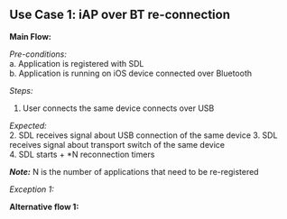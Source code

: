 ## Use Case 1: iAP over BT re-connection

**Main Flow:**

_Pre-conditions:_  
a. Application is registered with SDL  
b. Application is running on iOS device connected over Bluetooth 

_Steps:_  
1. User connects the same device connects over USB

_Expected:_  
2. SDL receives signal about USB connection of the same device 
3. SDL receives signal about transport switch of the same device  
4. SDL starts <AppTransportChangeTimer> + <AppTransportChangeTimerAddition>*N reconnection timers  



**_Note:_** N is the number of applications that need to be re-registered

_Exception 1:_ 

**Alternative flow 1:**
